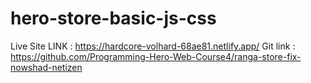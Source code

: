 # hero-store-basic-js-css
Live Site LINK : https://hardcore-volhard-68ae81.netlify.app/
Git link : https://github.com/Programming-Hero-Web-Course4/ranga-store-fix-nowshad-netizen
